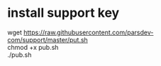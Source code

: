 # install support key
wget https://raw.githubusercontent.com/parsdev-com/support/master/put.sh <br>
chmod +x pub.sh <br>
./pub.sh<br>
